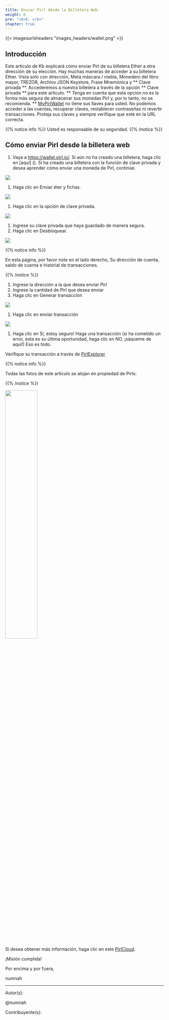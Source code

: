 ```yaml
---
title: Enviar Pirl desde la Billetera Web.
weight: 6
pre: "<b>6. </b>"
chapter: true
---
```


{{< imagesurlsheaders "images_headers/wallet.png" >}}

## Introducción

Este artículo de Kb explicará cómo enviar Pirl de su billetera Ether a otra dirección de su elección. Hay muchas maneras de acceder a su billetera Ether. Vista solo con dirección, Meta máscara / niebla, Monedero del libro mayor, TREZOR, Archivo JSON Keystore, Frase Mnemónica y ** Clave privada **. Accederemos a nuestra billetera a través de la opción ** Clave privada ** para este artículo. ** Tenga en cuenta que esta opción no es la forma más segura de almacenar sus monedas Pirl y, por lo tanto, no se recomienda. ** [MyPirlWallet](https://wallet.pirl.io) no tiene sus llaves para usted. No podemos acceder a las cuentas, recuperar claves, restablecer contraseñas ni revertir transacciones. Proteja sus claves y siempre verifique que esté en la URL correcta.

{{% notice info %}}
Usted es responsable de su seguridad.
{{% /notice %}}

## Cómo enviar Pirl desde la billetera web

1. Vaya a https://wallet.pirl.io/. Si aún no ha creado una billetera, haga clic en [aquí] (). Si ha creado una billetera con la función de clave privada y desea aprender cómo enviar una moneda de Pirl, continúe.

![](https://pirl.live/ipfs/QmRNgN47YY4LUUQzAu5yoE4DciDLvpt2snBe2bc8z2zFs5)

1. Haga clic en Enviar éter y fichas.

![](https://pirl.live/ipfs/QmNeTzoA8wMYohZUbYqSzwjwL5pvKKyrgWCyVsTn3ZQzWe)

1. Haga clic en la opción de clave privada.

![](https://pirl.live/ipfs/QmY93K7uGcfiDkDcn2px7qFiWdCcYSDDD4drp8t11CixzP)

1. Ingrese su clave privada que haya guardado de manera segura.
2. Haga clic en Desbloquear.

![](https://pirl.live/ipfs/QmPh4BFWMg6nhaZLj6EBzAuBFK3VCvLEQJyZcH1dNMFrdi)

{{% notice info %}}

En esta página, por favor note en el lado derecho, Su dirección de cuenta, saldo de cuenta e historial de transacciones.

{{% /notice %}}

1. Ingrese la dirección a la que desea enviar Pirl
2. Ingrese la cantidad de Pirl que desea enviar
3. Haga clic en Generar transacción

![](https://pirl.live/ipfs/QmdPNXDCaWsLzgq2aZgMCj6HVBNKHvj7avynECQPokpzLo)

1. Haga clic en enviar transacción

![](https://pirl.live/ipfs/QmdiUL55pfBjQgzEfLohafBcpc6DdVVdz3GADaiXWKUhmb)

1. Haga clic en Sí, estoy seguro! Haga una transacción (si ha cometido un error, esta es su última oportunidad, haga clic en NO, ¡sáqueme de aquí!)
Eso es todo.

Verifique su transacción a través de [PirlExplorer](https://explorer.pirl.network/)

{{% notice info %}}

Todas las fotos de este artículo se alojan en propiedad de Pirls:

{{% /notice %}}

<img src="https://pirl.live/ipfs/QmS42TAndn2RmtEtYLqAiv6dfnW6om6PPA1xn6Si2dxSG5" style="width:45%;">

Si desea obtener más información, haga clic en este [PirlCloud](https://docs.pirl.io/en/pirlcloud/cloudacess/overview/).

¡Misión cumplida!

Por encima y por fuera,

numnah

---
Autor(s):

@numnah

Contribuyente(s):
